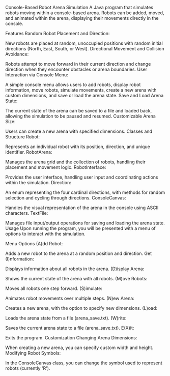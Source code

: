 Console-Based Robot Arena Simulation
A Java program that simulates robots moving within a console-based arena. Robots can be added, moved, and animated within the arena, displaying their movements directly in the console.

Features
Random Robot Placement and Direction:

New robots are placed at random, unoccupied positions with random initial directions (North, East, South, or West).
Directional Movement and Collision Avoidance:

Robots attempt to move forward in their current direction and change direction when they encounter obstacles or arena boundaries.
User Interaction via Console Menu:

A simple console menu allows users to add robots, display robot information, move robots, simulate movements, create a new arena with custom dimensions, and save or load the arena state.
Save and Load Arena State:

The current state of the arena can be saved to a file and loaded back, allowing the simulation to be paused and resumed.
Customizable Arena Size:

Users can create a new arena with specified dimensions.
Classes and Structure
Robot:

Represents an individual robot with its position, direction, and unique identifier.
RobotArena:

Manages the arena grid and the collection of robots, handling their placement and movement logic.
RobotInterface:

Provides the user interface, handling user input and coordinating actions within the simulation.
Direction:

An enum representing the four cardinal directions, with methods for random selection and cycling through directions.
ConsoleCanvas:

Handles the visual representation of the arena in the console using ASCII characters.
TextFile:

Manages file input/output operations for saving and loading the arena state.
Usage
Upon running the program, you will be presented with a menu of options to interact with the simulation.

Menu Options
(A)dd Robot:

Adds a new robot to the arena at a random position and direction.
Get (I)nformation:

Displays information about all robots in the arena.
(D)isplay Arena:

Shows the current state of the arena with all robots.
(M)ove Robots:

Moves all robots one step forward.
(S)imulate:

Animates robot movements over multiple steps.
(N)ew Arena:

Creates a new arena, with the option to specify new dimensions.
(L)oad:

Loads the arena state from a file (arena_save.txt).
(W)rite:

Saves the current arena state to a file (arena_save.txt).
E(X)it:

Exits the program.
Customization
Changing Arena Dimensions:

When creating a new arena, you can specify custom width and height.
Modifying Robot Symbols:

In the ConsoleCanvas class, you can change the symbol used to represent robots (currently 'R').
